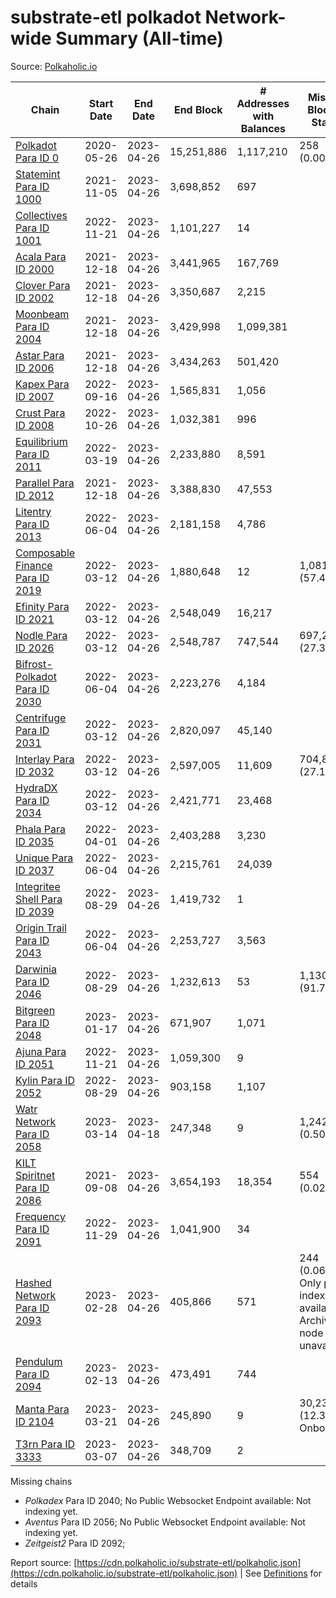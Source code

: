 # substrate-etl polkadot Network-wide Summary (All-time)

Source: [Polkaholic.io](https://polkaholic.io)


| Chain            | Start Date | End Date | End Block | # Addresses with Balances | Missing Blocks / Status |
| ---------------- | ---------- | ---------| --------- | ------------------------- | ----------------------- |
| [Polkadot Para ID 0](/polkadot/0-polkadot) | 2020-05-26 | 2023-04-26 | 15,251,886 |  1,117,210 | 258 (0.00%)  |
| [Statemint Para ID 1000](/polkadot/1000-statemint) | 2021-11-05 | 2023-04-26 | 3,698,852 |  697 |    |
| [Collectives Para ID 1001](/polkadot/1001-collectives) | 2022-11-21 | 2023-04-26 | 1,101,227 |  14 |    |
| [Acala Para ID 2000](/polkadot/2000-acala) | 2021-12-18 | 2023-04-26 | 3,441,965 |  167,769 |    |
| [Clover Para ID 2002](/polkadot/2002-clover) | 2021-12-18 | 2023-04-26 | 3,350,687 |  2,215 |    |
| [Moonbeam Para ID 2004](/polkadot/2004-moonbeam) | 2021-12-18 | 2023-04-26 | 3,429,998 |  1,099,381 |    |
| [Astar Para ID 2006](/polkadot/2006-astar) | 2021-12-18 | 2023-04-26 | 3,434,263 |  501,420 |    |
| [Kapex Para ID 2007](/polkadot/2007-kapex) | 2022-09-16 | 2023-04-26 | 1,565,831 |  1,056 |    |
| [Crust Para ID 2008](/polkadot/2008-crust) | 2022-10-26 | 2023-04-26 | 1,032,381 |  996 |    |
| [Equilibrium Para ID 2011](/polkadot/2011-equilibrium) | 2022-03-19 | 2023-04-26 | 2,233,880 |  8,591 |    |
| [Parallel Para ID 2012](/polkadot/2012-parallel) | 2021-12-18 | 2023-04-26 | 3,388,830 |  47,553 |    |
| [Litentry Para ID 2013](/polkadot/2013-litentry) | 2022-06-04 | 2023-04-26 | 2,181,158 |  4,786 |    |
| [Composable Finance Para ID 2019](/polkadot/2019-composable) | 2022-03-12 | 2023-04-26 | 1,880,648 |  12 | 1,081,040 (57.48%)  |
| [Efinity Para ID 2021](/polkadot/2021-efinity) | 2022-03-12 | 2023-04-26 | 2,548,049 |  16,217 |    |
| [Nodle Para ID 2026](/polkadot/2026-nodle) | 2022-03-12 | 2023-04-26 | 2,548,787 |  747,544 | 697,249 (27.36%)  |
| [Bifrost-Polkadot Para ID 2030](/polkadot/2030-bifrost-dot) | 2022-06-04 | 2023-04-26 | 2,223,276 |  4,184 |    |
| [Centrifuge Para ID 2031](/polkadot/2031-centrifuge) | 2022-03-12 | 2023-04-26 | 2,820,097 |  45,140 |    |
| [Interlay Para ID 2032](/polkadot/2032-interlay) | 2022-03-12 | 2023-04-26 | 2,597,005 |  11,609 | 704,852 (27.14%)  |
| [HydraDX Para ID 2034](/polkadot/2034-hydradx) | 2022-03-12 | 2023-04-26 | 2,421,771 |  23,468 |    |
| [Phala Para ID 2035](/polkadot/2035-phala) | 2022-04-01 | 2023-04-26 | 2,403,288 |  3,230 |    |
| [Unique Para ID 2037](/polkadot/2037-unique) | 2022-06-04 | 2023-04-26 | 2,215,761 |  24,039 |    |
| [Integritee Shell Para ID 2039](/polkadot/2039-integritee-shell) | 2022-08-29 | 2023-04-26 | 1,419,732 |  1 |    |
| [Origin Trail Para ID 2043](/polkadot/2043-origintrail) | 2022-06-04 | 2023-04-26 | 2,253,727 |  3,563 |    |
| [Darwinia Para ID 2046](/polkadot/2046-darwinia) | 2022-08-29 | 2023-04-26 | 1,232,613 |  53 | 1,130,856 (91.74%)  |
| [Bitgreen Para ID 2048](/polkadot/2048-bitgreen) | 2023-01-17 | 2023-04-26 | 671,907 |  1,071 |    |
| [Ajuna Para ID 2051](/polkadot/2051-ajuna) | 2022-11-21 | 2023-04-26 | 1,059,300 |  9 |    |
| [Kylin Para ID 2052](/polkadot/2052-kylin) | 2022-08-29 | 2023-04-26 | 903,158 |  1,107 |    |
| [Watr Network Para ID 2058](/polkadot/2058-watr) | 2023-03-14 | 2023-04-18 | 247,348 |  9 | 1,242 (0.50%)  |
| [KILT Spiritnet Para ID 2086](/polkadot/2086-kilt) | 2021-09-08 | 2023-04-26 | 3,654,193 |  18,354 | 554 (0.02%)  |
| [Frequency Para ID 2091](/polkadot/2091-frequency) | 2022-11-29 | 2023-04-26 | 1,041,900 |  34 |    |
| [Hashed Network Para ID 2093](/polkadot/2093-hashed) | 2023-02-28 | 2023-04-26 | 405,866 |  571 | 244 (0.06%) Only partial index available: Archive node unavailable |
| [Pendulum Para ID 2094](/polkadot/2094-pendulum) | 2023-02-13 | 2023-04-26 | 473,491 |  744 |    |
| [Manta Para ID 2104](/polkadot/2104-manta) | 2023-03-21 | 2023-04-26 | 245,890 |  9 | 30,236 (12.30%) Onboarding |
| [T3rn Para ID 3333](/polkadot/3333-t3rn) | 2023-03-07 | 2023-04-26 | 348,709 |  2 |    |

Missing chains


* *Polkadex* Para ID 2040; No Public Websocket Endpoint available: Not indexing yet.
* *Aventus* Para ID 2056; No Public Websocket Endpoint available: Not indexing yet.
* *Zeitgeist2* Para ID 2092; 

Report source: [https://cdn.polkaholic.io/substrate-etl/polkaholic.json](https://cdn.polkaholic.io/substrate-etl/polkaholic.json) | See [Definitions](/DEFINITIONS.md) for details

